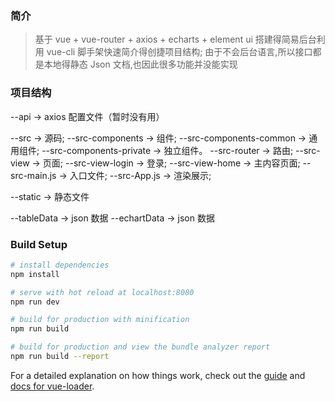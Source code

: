 ### 简介

> 基于 vue + vue-router + axios + echarts + element ui
> 搭建得简易后台利用 vue-cli 脚手架快速简介得创捷项目结构;
> 由于不会后台语言,所以接口都是本地得静态 Json 文档,也因此很多功能并没能实现

### 项目结构

--api -> axios 配置文件（暂时没有用）

--src -> 源码;
--src-components -> 组件;
--src-components-common -> 通用组件;
--src-components-private -> 独立组件。
--src-router -> 路由;
--src-view -> 页面;
--src-view-login -> 登录;
--src-view-home -> 主内容页面;
--src-main.js -> 入口文件;
--src-App.js -> 渲染展示;

--static -> 静态文件

--tableData -> json 数据
--echartData -> json 数据

### Build Setup

```bash
# install dependencies
npm install

# serve with hot reload at localhost:8080
npm run dev

# build for production with minification
npm run build

# build for production and view the bundle analyzer report
npm run build --report
```

For a detailed explanation on how things work, check out the [guide](http://vuejs-templates.github.io/webpack/) and [docs for vue-loader](http://vuejs.github.io/vue-loader).
